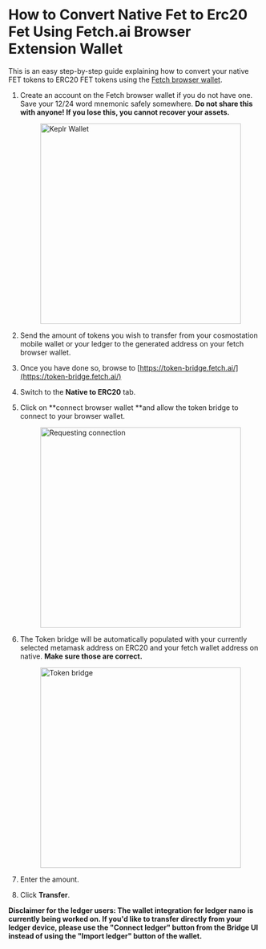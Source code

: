 # How to Convert Native Fet to Erc20 Fet Using Fetch.ai Browser Extension Wallet

This is an easy step-by-step guide explaining how to convert your native FET tokens to ERC20 FET tokens using the [Fetch browser wallet](https://bit.ly/3G31QII).



1. Create an account on the Fetch browser wallet if you do not have one. 
   Save your 12/24 word mnemonic safely somewhere. 
    **Do not share this with anyone! If you lose this, you cannot recover your assets.**
     
     <img src="../../images/native_and_erc20/keplr_wallet.png" alt="Keplr Wallet" class="center" style="display: block; margin-left: auto; margin-right: auto;width:400px;">
     
2. Send the amount of tokens you wish to transfer from your cosmostation mobile wallet or your ledger to the generated address on your fetch browser wallet.
3. Once you have done so, browse to [https://token-bridge.fetch.ai/](https://token-bridge.fetch.ai/)
4. Switch to the **Native to ERC20** tab.
5. Click on **connect browser wallet **and allow the token bridge to connect to your browser wallet.
   
    <img src="../../images/native_and_erc20/connect_to_keplr.png" alt="Requesting connection" class="center" style="display: block; margin-left: auto; margin-right: auto;width:400px;">
    
6. The Token bridge will be automatically populated with your currently selected metamask address on ERC20 and your fetch wallet address on native. 
    **Make sure those are correct.**
     
     <img src="../../images/native_and_erc20/token_bridge.png" alt="Token bridge" class="center" style="display: block; margin-left: auto; margin-right: auto;width:400px;">
     
7. Enter the amount.
8. Click **Transfer**.

**Disclaimer for the ledger users: The wallet integration for ledger nano is currently being worked on. If you'd like to transfer directly from your ledger device, please use the "Connect ledger" button from the Bridge UI instead of using the "Import ledger" button of the wallet.**

